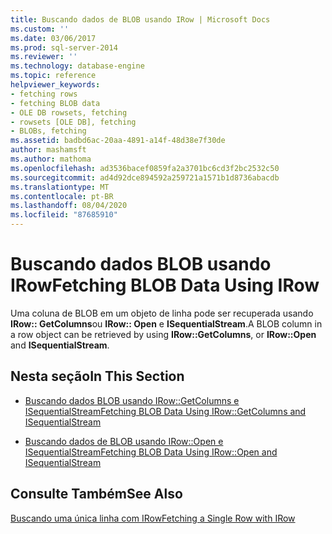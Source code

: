 ```yaml
---
title: Buscando dados de BLOB usando IRow | Microsoft Docs
ms.custom: ''
ms.date: 03/06/2017
ms.prod: sql-server-2014
ms.reviewer: ''
ms.technology: database-engine
ms.topic: reference
helpviewer_keywords:
- fetching rows
- fetching BLOB data
- OLE DB rowsets, fetching
- rowsets [OLE DB], fetching
- BLOBs, fetching
ms.assetid: badbd6ac-20aa-4891-a14f-48d38e7f30de
author: mashamsft
ms.author: mathoma
ms.openlocfilehash: ad3536bacef0859fa2a3701bc6cd3f2bc2532c50
ms.sourcegitcommit: ad4d92dce894592a259721a1571b1d8736abacdb
ms.translationtype: MT
ms.contentlocale: pt-BR
ms.lasthandoff: 08/04/2020
ms.locfileid: "87685910"
---
```

# <a name="fetching-blob-data-using-irow"></a><span data-ttu-id="fb326-102">Buscando dados BLOB usando IRow</span><span class="sxs-lookup"><span data-stu-id="fb326-102">Fetching BLOB Data Using IRow</span></span>
  <span data-ttu-id="fb326-103">Uma coluna de BLOB em um objeto de linha pode ser recuperada usando **IRow:: GetColumns**ou **IRow:: Open** e **ISequentialStream**.</span><span class="sxs-lookup"><span data-stu-id="fb326-103">A BLOB column in a row object can be retrieved by using **IRow::GetColumns**, or **IRow::Open** and **ISequentialStream**.</span></span>  
  
## <a name="in-this-section"></a><span data-ttu-id="fb326-104">Nesta seção</span><span class="sxs-lookup"><span data-stu-id="fb326-104">In This Section</span></span>  
  
-   [<span data-ttu-id="fb326-105">Buscando dados BLOB usando IRow::GetColumns e ISequentialStream</span><span class="sxs-lookup"><span data-stu-id="fb326-105">Fetching BLOB Data Using IRow::GetColumns and ISequentialStream</span></span>](../../relational-databases/native-client-ole-db-rowsets/fetching-blob-data-using-irow-getcolumns-and-isequentialstream.md)  
  
-   [<span data-ttu-id="fb326-106">Buscando dados de BLOB usando IRow::Open e ISequentialStream</span><span class="sxs-lookup"><span data-stu-id="fb326-106">Fetching BLOB Data Using IRow::Open and ISequentialStream</span></span>](../../relational-databases/native-client-ole-db-rowsets/fetching-blob-data-using-irow-open-and-isequentialstream.md)  
  
## <a name="see-also"></a><span data-ttu-id="fb326-107">Consulte Também</span><span class="sxs-lookup"><span data-stu-id="fb326-107">See Also</span></span>  
 [<span data-ttu-id="fb326-108">Buscando uma única linha com IRow</span><span class="sxs-lookup"><span data-stu-id="fb326-108">Fetching a Single Row with IRow</span></span>](../../relational-databases/native-client-ole-db-rowsets/fetching-a-single-row-with-irow.md)  
  
  
